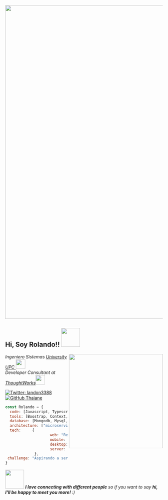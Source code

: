 <img src="https://user-images.githubusercontent.com/33987212/90946656-9506d600-e3f4-11ea-8a9c-1936af3097cd.jpg" width="1000">
<h2> Hi, Soy Rolando!! <img src="https://www.vectorlogo.zone/logos/reactjs/reactjs-ar21.svg" width="60"></h2>
<img align='right' src="https://i.pinimg.com/originals/02/74/20/0274207612d515f49012c87803a9e631.gif" width="300">
<p><em>Ingeniero Sistemas <a href="https://www.upc.edu.pe/" target="blank" >University UPC </a><img src="https://www.upc.edu.pe/static/img/logo_upc_red.png" width="30"></br>Developer Consultant at <a href="https://www.thoughtworks.com">ThoughtWorks</a><img src="https://media.giphy.com/media/WUlplcMpOCEmTGBtBW/giphy.gif" width="30"> 
</em></p>

[![Twitter: landon3388](https://img.shields.io/twitter/follow/landon3388?style=social)](https://twitter.com/landon3388)
[![GitHub Thaiane](https://img.shields.io/github/followers/thaiane?label=follow&style=social)](https://github.com/Thaiane)


```javascript
const Rolando = {
  code: [Javascript, Typescript, HTML, CSS],
  tools: [Boostrap, Context, Express, Sass, Styled-Components],
  database: [Mongodb, Mysql, Firebase],
  architecture: ["microservices", "event-driven", "design system"],
  tech:     {
                    web: "React",
                    mobile: "React Native",
                    desktop: "Electron",
                    server: "Node JS",
             },
 challenge: "Aspirando a ser FullStack Developer"
}
```

<img src="https://user-images.githubusercontent.com/33987212/90947198-a0103500-e3f9-11ea-9117-063d2508cb89.gif" width="60"> <em><b>I love connecting with different people</b> so if you want to say <b>hi, I'll be happy to meet you more!</b> :)</em>



